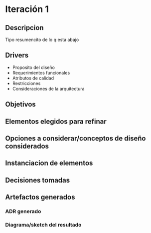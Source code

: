# Iteración 1

## Descripcion
Tipo resumencito de lo q esta abajo

## Drivers
- Proposito del diseño
- Requerimientos funcionales
- Atributos de calidad
- Restricciones
- Consideraciones de la arquitectura

## Objetivos

## Elementos elegidos para refinar

## Opciones a considerar/conceptos de diseño considerados

## Instanciacion de elementos

## Decisiones tomadas

## Artefactos generados

### ADR generado

### Diagrama/sketch del resultado
